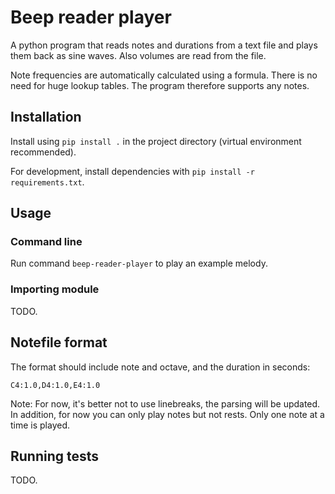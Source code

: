 # Beep reader player

A python program that reads notes and durations from a text file and plays them back as sine waves. Also volumes are read from the file.

Note frequencies are automatically calculated using a formula. There is no need for huge lookup tables. The program therefore supports any notes.

## Installation

Install using `pip install .` in the project directory (virtual environment recommended).

For development, install dependencies with `pip install -r requirements.txt`.

## Usage

### Command line

Run command `beep-reader-player` to play an example melody.

### Importing module

TODO.

## Notefile format

The format should include note and octave, and the duration in seconds:

`C4:1.0,D4:1.0,E4:1.0`

Note: For now, it's better not to use linebreaks, the parsing will be updated. In addition, for now you can only play notes but not rests. Only one note at a time is played.

## Running tests

TODO.
